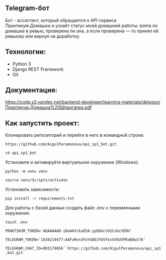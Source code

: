 ## Telegram-бот 

Бот - ассистент, который обращается к API сервиса Практикум.Домашка и узнаёт статус моей домашней работы: взята ли домашка в ревью, проверена ли она, а если проверена — то принял её ревьюер или вернул на доработку.

## Технологии:
- Python 3
- Django REST Framework
- Git

## Документация:
https://code.s3.yandex.net/backend-developer/learning-materials/delugov/Практикум.Домашка%20Шпаргалка.pdf

## Как запустить проект:
Клонировать репозиторий и перейти в него в командной строке:

`https://github.com/AigulParamonova/api_sp1_bot.git`

`cd api_sp1_bot`

Установите и активируйте виртуальное окружение (Windows):

`python -m venv venv`

`source venv/Scripts/activate`

Установить зависимости:

`pip install -r requirements.txt`

Для работы с базой данных создать файл .env c переменными окружения:

`touch .env`

`PRAKTIKUM_TOKEN='AQAAAAA0-iDeAAYckaOIA-ypQkGctU1CsbcVD9U'`

`TELEGRAM_TOKEN='1838214477:AAFuRvn3FoYG8OJYUSfosVXhUVFRaBdwz7A'`

`TELEGRAM_CHAT_ID=993179656``https://github.com/AigulParamonova/api_sp1_bot.git`

